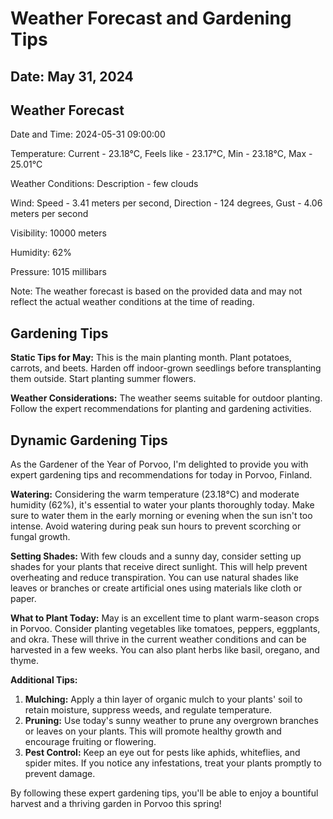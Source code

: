 # Weather Forecast and Gardening Tips
## Date: May 31, 2024

## Weather Forecast
Date and Time: 2024-05-31 09:00:00

Temperature: Current - 23.18°C, Feels like - 23.17°C, Min - 23.18°C, Max - 25.01°C

Weather Conditions: Description - few clouds

Wind: Speed - 3.41 meters per second, Direction - 124 degrees, Gust - 4.06 meters per second

Visibility: 10000 meters

Humidity: 62%

Pressure: 1015 millibars

Note: The weather forecast is based on the provided data and may not reflect the actual weather conditions at the time of reading.
## Gardening Tips
**Static Tips for May:**
This is the main planting month. Plant potatoes, carrots, and beets. Harden off indoor-grown seedlings before transplanting them outside. Start planting summer flowers.

**Weather Considerations:**
The weather seems suitable for outdoor planting. Follow the expert recommendations for planting and gardening activities.
## Dynamic Gardening Tips
As the Gardener of the Year of Porvoo, I'm delighted to provide you with expert gardening tips and recommendations for today in Porvoo, Finland.

**Watering:**
Considering the warm temperature (23.18°C) and moderate humidity (62%), it's essential to water your plants thoroughly today. Make sure to water them in the early morning or evening when the sun isn't too intense. Avoid watering during peak sun hours to prevent scorching or fungal growth.

**Setting Shades:**
With few clouds and a sunny day, consider setting up shades for your plants that receive direct sunlight. This will help prevent overheating and reduce transpiration. You can use natural shades like leaves or branches or create artificial ones using materials like cloth or paper.

**What to Plant Today:**
May is an excellent time to plant warm-season crops in Porvoo. Consider planting vegetables like tomatoes, peppers, eggplants, and okra. These will thrive in the current weather conditions and can be harvested in a few weeks. You can also plant herbs like basil, oregano, and thyme.

**Additional Tips:**

1. **Mulching:** Apply a thin layer of organic mulch to your plants' soil to retain moisture, suppress weeds, and regulate temperature.
2. **Pruning:** Use today's sunny weather to prune any overgrown branches or leaves on your plants. This will promote healthy growth and encourage fruiting or flowering.
3. **Pest Control:** Keep an eye out for pests like aphids, whiteflies, and spider mites. If you notice any infestations, treat your plants promptly to prevent damage.

By following these expert gardening tips, you'll be able to enjoy a bountiful harvest and a thriving garden in Porvoo this spring!